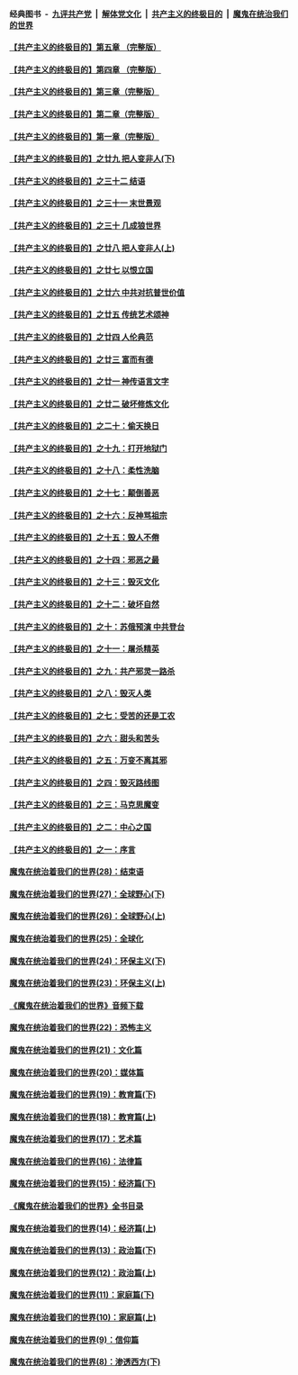 ####  经典图书 &nbsp;-&nbsp; [九评共产党](../../../../9ping.md?t=08150232/blob/master/README.md?t=08150232) &nbsp;|&nbsp; [解体党文化](../../../../jtdwh.md?t=08150232/blob/master/README.md?t=08150232)  &nbsp;|&nbsp; [共产主义的终极目的](../../../../gczydzjmd.md?t=08150232/blob/master/README.md?t=08150232) &nbsp;|&nbsp; [魔鬼在统治我们的世界](../../../../mgztzwmdsj.md?t=08150232/blob/master/README.md?t=08150232) 

#### [【共产主义的终极目的】第五章 （完整版）](../pages/nsc422/n11428912.md?t=08150232) 

#### [【共产主义的终极目的】第四章 （完整版）](../pages/nsc422/n11428907.md?t=08150232) 

#### [【共产主义的终极目的】第三章（完整版）](../pages/nsc422/n11428848.md?t=08150232) 

#### [【共产主义的终极目的】第二章（完整版）](../pages/nsc422/n11428831.md?t=08150232) 

#### [【共产主义的终极目的】第一章（完整版）](../pages/nsc422/n11417651.md?t=08150232) 

#### [【共产主义的终极目的】之廿九 把人变非人(下)](../pages/nsc422/n11344140.md?t=08150232) 

#### [【共产主义的终极目的】之三十二 结语](../pages/nsc422/n11360535.md?t=08150232) 

#### [【共产主义的终极目的】之三十一 末世景观](../pages/nsc422/n11351129.md?t=08150232) 

#### [【共产主义的终极目的】之三十 几成狼世界](../pages/nsc422/n11348280.md?t=08150232) 

#### [【共产主义的终极目的】之廿八 把人变非人(上)](../pages/nsc422/n11340492.md?t=08150232) 

#### [【共产主义的终极目的】之廿七 以恨立国](../pages/nsc422/n11336944.md?t=08150232) 

#### [【共产主义的终极目的】之廿六 中共对抗普世价值](../pages/nsc422/n11324785.md?t=08150232) 

#### [【共产主义的终极目的】之廿五 传统艺术颂神](../pages/nsc422/n11296396.md?t=08150232) 

#### [【共产主义的终极目的】之廿四 人伦典范](../pages/nsc422/n11296397.md?t=08150232) 

#### [【共产主义的终极目的】之廿三 富而有德](../pages/nsc422/n11283598.md?t=08150232) 

#### [【共产主义的终极目的】之廿一 神传语言文字](../pages/nsc422/n11263265.md?t=08150232) 

#### [【共产主义的终极目的】之廿二 破坏修炼文化](../pages/nsc422/n11245728.md?t=08150232) 

#### [【共产主义的终极目的】之二十：偷天换日](../pages/nsc422/n11238846.md?t=08150232) 

#### [【共产主义的终极目的】之十九：打开地狱门](../pages/nsc422/n11206376.md?t=08150232) 

#### [【共产主义的终极目的】之十八：柔性洗脑](../pages/nsc422/n11199994.md?t=08150232) 

#### [【共产主义的终极目的】之十七：颠倒善恶](../pages/nsc422/n11179782.md?t=08150232) 

#### [【共产主义的终极目的】之十六：反神骂祖宗](../pages/nsc422/n11166798.md?t=08150232) 

#### [【共产主义的终极目的】之十五：毁人不倦](../pages/nsc422/n11166792.md?t=08150232) 

#### [【共产主义的终极目的】之十四：邪恶之最](../pages/nsc422/n11150249.md?t=08150232) 

#### [【共产主义的终极目的】之十三：毁灭文化](../pages/nsc422/n11135227.md?t=08150232) 

#### [【共产主义的终极目的】之十二：破坏自然](../pages/nsc422/n11135214.md?t=08150232) 

#### [【共产主义的终极目的】之十：苏俄预演 中共登台](../pages/nsc422/n11118424.md?t=08150232) 

#### [【共产主义的终极目的】之十一：屠杀精英](../pages/nsc422/n11118442.md?t=08150232) 

#### [【共产主义的终极目的】之九：共产邪灵一路杀](../pages/nsc422/n11114139.md?t=08150232) 

#### [【共产主义的终极目的】之八：毁灭人类](../pages/nsc422/n11108503.md?t=08150232) 

#### [【共产主义的终极目的】之七：受苦的还是工农](../pages/nsc422/n11101809.md?t=08150232) 

#### [【共产主义的终极目的】之六：甜头和苦头](../pages/nsc422/n11096971.md?t=08150232) 

#### [【共产主义的终极目的】之五：万变不离其邪](../pages/nsc422/n11091285.md?t=08150232) 

#### [【共产主义的终极目的】之四：毁灭路线图](../pages/nsc422/n11086284.md?t=08150232) 

#### [【共产主义的终极目的】之三：马克思魔变](../pages/nsc422/n11061941.md?t=08150232) 

#### [【共产主义的终极目的】之二：中心之国](../pages/nsc422/n11047728.md?t=08150232) 

#### [【共产主义的终极目的】之一：序言](../pages/nsc422/n11086077.md?t=08150232) 

#### [魔鬼在统治着我们的世界(28)：结束语](../pages/nsc422/n10936246.md?t=08150232) 

#### [魔鬼在统治着我们的世界(27)：全球野心(下)](../pages/nsc422/n10928319.md?t=08150232) 

#### [魔鬼在统治着我们的世界(26)：全球野心(上)](../pages/nsc422/n10900318.md?t=08150232) 

#### [魔鬼在统治着我们的世界(25)：全球化](../pages/nsc422/n10788205.md?t=08150232) 

#### [魔鬼在统治着我们的世界(24)：环保主义(下)](../pages/nsc422/n10695307.md?t=08150232) 

#### [魔鬼在统治着我们的世界(23)：环保主义(上)](../pages/nsc422/n10688613.md?t=08150232) 

#### [《魔鬼在统治着我们的世界》音频下载](../pages/nsc422/n10635553.md?t=08150232) 

#### [魔鬼在统治着我们的世界(22)：恐怖主义](../pages/nsc422/n10614727.md?t=08150232) 

#### [魔鬼在统治着我们的世界(21)：文化篇](../pages/nsc422/n10597706.md?t=08150232) 

#### [魔鬼在统治着我们的世界(20)：媒体篇](../pages/nsc422/n10586579.md?t=08150232) 

#### [魔鬼在统治着我们的世界(19)：教育篇(下)](../pages/nsc422/n10564808.md?t=08150232) 

#### [魔鬼在统治着我们的世界(18)：教育篇(上)](../pages/nsc422/n10526970.md?t=08150232) 

#### [魔鬼在统治着我们的世界(17)：艺术篇](../pages/nsc422/n10499093.md?t=08150232) 

#### [魔鬼在统治着我们的世界(16)：法律篇](../pages/nsc422/n10485969.md?t=08150232) 

#### [魔鬼在统治着我们的世界(15)：经济篇(下)](../pages/nsc422/n10469975.md?t=08150232) 

#### [《魔鬼在统治着我们的世界》全书目录](../pages/nsc422/n10464261.md?t=08150232) 

#### [魔鬼在统治着我们的世界(14)：经济篇(上)](../pages/nsc422/n10457370.md?t=08150232) 

#### [魔鬼在统治着我们的世界(13)：政治篇(下)](../pages/nsc422/n10448270.md?t=08150232) 

#### [魔鬼在统治着我们的世界(12)：政治篇(上)](../pages/nsc422/n10444576.md?t=08150232) 

#### [魔鬼在统治着我们的世界(11)：家庭篇(下)](../pages/nsc422/n10440961.md?t=08150232) 

#### [魔鬼在统治着我们的世界(10)：家庭篇(上)](../pages/nsc422/n10435448.md?t=08150232) 

#### [魔鬼在统治着我们的世界(9)：信仰篇](../pages/nsc422/n10432159.md?t=08150232) 

#### [魔鬼在统治着我们的世界(8)：渗透西方(下)](../pages/nsc422/n10429603.md?t=08150232) 

